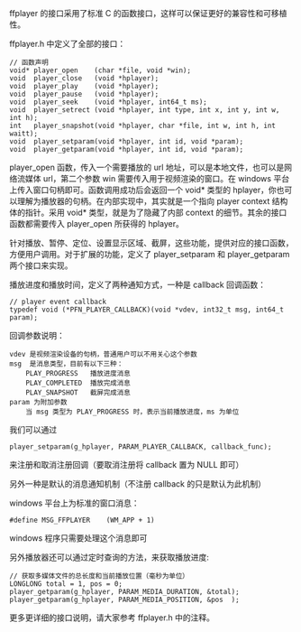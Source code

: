 ffplayer 的接口采用了标准 C 的函数接口，这样可以保证更好的兼容性和可移植性。

ffplayer.h 中定义了全部的接口：

    // 函数声明
    void* player_open    (char *file, void *win);
    void  player_close   (void *hplayer);
    void  player_play    (void *hplayer);
    void  player_pause   (void *hplayer);
    void  player_seek    (void *hplayer, int64_t ms);
    void  player_setrect (void *hplayer, int type, int x, int y, int w, int h);
    int   player_snapshot(void *hplayer, char *file, int w, int h, int waitt);
    void  player_setparam(void *hplayer, int id, void *param);
    void  player_getparam(void *hplayer, int id, void *param);

player_open 函数，传入一个需要播放的 url 地址，可以是本地文件，也可以是网络流媒体 url，第二个参数 win 需要传入用于视频渲染的窗口。在 windows 平台上传入窗口句柄即可。函数调用成功后会返回一个 void* 类型的 hplayer，你也可以理解为播放器的句柄。在内部实现中，其实就是一个指向 player context 结构体的指针。采用 void* 类型，就是为了隐藏了内部 context 的细节。其余的接口函数都需要传入 player_open 所获得的 hplayer。

针对播放、暂停、定位、设置显示区域、截屏，这些功能，提供对应的接口函数，方便用户调用。对于扩展的功能，定义了 player_setparam 和 player_getparam 两个接口来实现。

播放进度和播放时间，定义了两种通知方式，一种是 callback 回调函数：

    // player event callback
    typedef void (*PFN_PLAYER_CALLBACK)(void *vdev, int32_t msg, int64_t param);

回调参数说明：

    vdev 是视频渲染设备的句柄，普通用户可以不用关心这个参数
    msg  是消息类型，目前有以下三种：
        PLAY_PROGRESS   播放进度消息
        PLAY_COMPLETED  播放完成消息
        PLAY_SNAPSHOT   截屏完成消息
    param 为附加参数
        当 msg 类型为 PLAY_PROGRESS 时，表示当前播放进度，ms 为单位

我们可以通过

    player_setparam(g_hplayer, PARAM_PLAYER_CALLBACK, callback_func);

来注册和取消注册回调（要取消注册将 callback 置为 NULL 即可）


另外一种是默认的消息通知机制（不注册 callback 的只是默认为此机制）

windows 平台上为标准的窗口消息：

    #define MSG_FFPLAYER    (WM_APP + 1)

windows 程序只需要处理这个消息即可


另外播放器还可以通过定时查询的方法，来获取播放进度:

    // 获取多媒体文件的总长度和当前播放位置（毫秒为单位）
    LONGLONG total = 1, pos = 0;
    player_getparam(g_hplayer, PARAM_MEDIA_DURATION, &total);
    player_getparam(g_hplayer, PARAM_MEDIA_POSITION, &pos  );


更多更详细的接口说明，请大家参考 ffplayer.h 中的注释。



